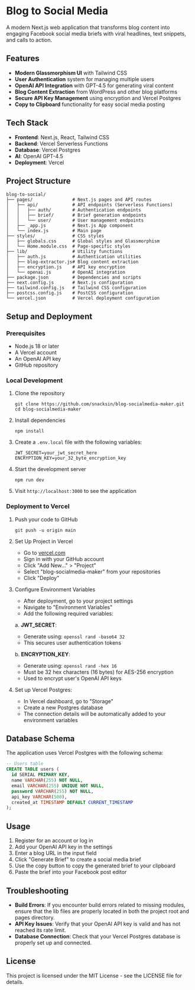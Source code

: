 # Blog to Social Media

A modern Next.js web application that transforms blog content into engaging Facebook social media briefs with viral headlines, text snippets, and calls to action.

## Features

- **Modern Glassmorphism UI** with Tailwind CSS
- **User Authentication** system for managing multiple users
- **OpenAI API Integration** with GPT-4.5 for generating viral content
- **Blog Content Extraction** from WordPress and other blog platforms
- **Secure API Key Management** using encryption and Vercel Postgres
- **Copy to Clipboard** functionality for easy social media posting

## Tech Stack

- **Frontend**: Next.js, React, Tailwind CSS
- **Backend**: Vercel Serverless Functions
- **Database**: Vercel Postgres
- **AI**: OpenAI GPT-4.5
- **Deployment**: Vercel

## Project Structure

```
blog-to-social/
├── pages/               # Next.js pages and API routes
│   ├── api/             # API endpoints (Serverless Functions)
│   │   ├── auth/        # Authentication endpoints
│   │   ├── brief/       # Brief generation endpoints
│   │   └── user/        # User management endpoints
│   ├── _app.js          # Next.js App component
│   └── index.js         # Main page
├── styles/              # CSS styles
│   ├── globals.css      # Global styles and Glassmorphism
│   └── Home.module.css  # Page-specific styles
├── lib/                 # Utility functions
│   ├── auth.js          # Authentication utilities
│   ├── blog-extractor.js# Blog content extraction
│   ├── encryption.js    # API key encryption
│   └── openai.js        # OpenAI integration
├── package.json         # Dependencies and scripts
├── next.config.js       # Next.js configuration
├── tailwind.config.js   # Tailwind CSS configuration
├── postcss.config.js    # PostCSS configuration
└── vercel.json          # Vercel deployment configuration
```

## Setup and Deployment

### Prerequisites

- Node.js 18 or later
- A Vercel account
- An OpenAI API key
- GitHub repository

### Local Development

1. Clone the repository
   ```
   git clone https://github.com/snacksin/blog-socialmedia-maker.git
   cd blog-socialmedia-maker
   ```

2. Install dependencies
   ```
   npm install
   ```

3. Create a `.env.local` file with the following variables:
   ```
   JWT_SECRET=your_jwt_secret_here
   ENCRYPTION_KEY=your_32_byte_encryption_key
   ```

4. Start the development server
   ```
   npm run dev
   ```

5. Visit `http://localhost:3000` to see the application

### Deployment to Vercel

1. Push your code to GitHub
   ```
   git push -u origin main
   ```

2. Set Up Project in Vercel
   - Go to [vercel.com](https://vercel.com/)
   - Sign in with your GitHub account
   - Click "Add New..." > "Project"
   - Select "blog-socialmedia-maker" from your repositories
   - Click "Deploy"

3. Configure Environment Variables
   - After deployment, go to your project settings
   - Navigate to "Environment Variables"
   - Add the following required variables:
   
   a. **JWT_SECRET**:
   - Generate using: `openssl rand -base64 32`
   - This secures user authentication tokens
   
   b. **ENCRYPTION_KEY**:
   - Generate using: `openssl rand -hex 16`
   - Must be 32 hex characters (16 bytes) for AES-256 encryption
   - Used to encrypt user's OpenAI API keys

4. Set up Vercel Postgres:
   - In Vercel dashboard, go to "Storage"
   - Create a new Postgres database
   - The connection details will be automatically added to your environment variables

## Database Schema

The application uses Vercel Postgres with the following schema:

```sql
-- Users table
CREATE TABLE users (
  id SERIAL PRIMARY KEY,
  name VARCHAR(255) NOT NULL,
  email VARCHAR(255) UNIQUE NOT NULL,
  password VARCHAR(255) NOT NULL,
  api_key VARCHAR(500),
  created_at TIMESTAMP DEFAULT CURRENT_TIMESTAMP
);
```

## Usage

1. Register for an account or log in
2. Add your OpenAI API key in the settings
3. Enter a blog URL in the input field
4. Click "Generate Brief" to create a social media brief
5. Use the copy button to copy the generated brief to your clipboard
6. Paste the brief into your Facebook post editor

## Troubleshooting

- **Build Errors**: If you encounter build errors related to missing modules, ensure that the lib files are properly located in both the project root and pages directory.
- **API Key Issues**: Verify that your OpenAI API key is valid and has not reached its rate limit.
- **Database Connection**: Check that your Vercel Postgres database is properly set up and connected.

## License

This project is licensed under the MIT License - see the LICENSE file for details.
